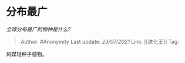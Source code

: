 # 分布最广
*全球分布最广的物种是什么?*

> Author: #Anonymity
> Last update: *23/07/2021* 
> Link: [[进化王]]
> Tag:  


 
风媒轻种子植物。



